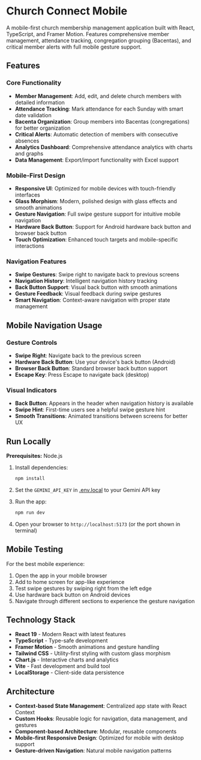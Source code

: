 # Church Connect Mobile

A mobile-first church membership management application built with React, TypeScript, and Framer Motion. Features comprehensive member management, attendance tracking, congregation grouping (Bacentas), and critical member alerts with full mobile gesture support.

## Features

### Core Functionality
- **Member Management**: Add, edit, and delete church members with detailed information
- **Attendance Tracking**: Mark attendance for each Sunday with smart date validation
- **Bacenta Organization**: Group members into Bacentas (congregations) for better organization
- **Critical Alerts**: Automatic detection of members with consecutive absences
- **Analytics Dashboard**: Comprehensive attendance analytics with charts and graphs
- **Data Management**: Export/import functionality with Excel support

### Mobile-First Design
- **Responsive UI**: Optimized for mobile devices with touch-friendly interfaces
- **Glass Morphism**: Modern, polished design with glass effects and smooth animations
- **Gesture Navigation**: Full swipe gesture support for intuitive mobile navigation
- **Hardware Back Button**: Support for Android hardware back button and browser back button
- **Touch Optimization**: Enhanced touch targets and mobile-specific interactions

### Navigation Features
- **Swipe Gestures**: Swipe right to navigate back to previous screens
- **Navigation History**: Intelligent navigation history tracking
- **Back Button Support**: Visual back button with smooth animations
- **Gesture Feedback**: Visual feedback during swipe gestures
- **Smart Navigation**: Context-aware navigation with proper state management

## Mobile Navigation Usage

### Gesture Controls
- **Swipe Right**: Navigate back to the previous screen
- **Hardware Back Button**: Use your device's back button (Android)
- **Browser Back Button**: Standard browser back button support
- **Escape Key**: Press Escape to navigate back (desktop)

### Visual Indicators
- **Back Button**: Appears in the header when navigation history is available
- **Swipe Hint**: First-time users see a helpful swipe gesture hint
- **Smooth Transitions**: Animated transitions between screens for better UX

## Run Locally

**Prerequisites:** Node.js

1. Install dependencies:
   ```bash
   npm install
   ```

2. Set the `GEMINI_API_KEY` in [.env.local](.env.local) to your Gemini API key

3. Run the app:
   ```bash
   npm run dev
   ```

4. Open your browser to `http://localhost:5173` (or the port shown in terminal)

## Mobile Testing

For the best mobile experience:
1. Open the app in your mobile browser
2. Add to home screen for app-like experience
3. Test swipe gestures by swiping right from the left edge
4. Use hardware back button on Android devices
5. Navigate through different sections to experience the gesture navigation

## Technology Stack

- **React 19** - Modern React with latest features
- **TypeScript** - Type-safe development
- **Framer Motion** - Smooth animations and gesture handling
- **Tailwind CSS** - Utility-first styling with custom glass morphism
- **Chart.js** - Interactive charts and analytics
- **Vite** - Fast development and build tool
- **LocalStorage** - Client-side data persistence

## Architecture

- **Context-based State Management**: Centralized app state with React Context
- **Custom Hooks**: Reusable logic for navigation, data management, and gestures
- **Component-based Architecture**: Modular, reusable components
- **Mobile-first Responsive Design**: Optimized for mobile with desktop support
- **Gesture-driven Navigation**: Natural mobile navigation patterns
